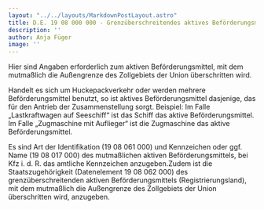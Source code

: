 ```yaml
---
layout: "../../layouts/MarkdownPostLayout.astro"
title: D.E. 19 08 000 000 - Grenzüberschreitendes aktives Beförderungsmittel
description: ''
author: Anja Füger
image: ''
---
```


Hier sind Angaben erforderlich zum aktiven Beförderungsmittel, mit dem mutmaßlich die Außengrenze des Zollgebiets der Union überschritten wird.

Handelt es sich um Huckepackverkehr oder werden mehrere Beförderungsmittel benutzt, so ist aktives Beförderungsmittel dasjenige, das für den Antrieb der Zusammenstellung sorgt. Beispiel: Im Falle „Lastkraftwagen auf Seeschiff“ ist das Schiff das aktive Beförderungsmittel. Im Falle „Zugmaschine mit Auflieger“ ist die Zugmaschine das aktive Beförderungsmittel.

Es sind Art der Identifikation (19 08 061 000) und Kennzeichen oder ggf. Name (19 08 017 000) des mutmaßlichen aktiven Beförderungsmittels, bei Kfz i. d. R. das amtliche Kennzeichen anzugeben.Zudem ist die Staatszugehörigkeit (Datenelement 19 08 062 000) des grenzüberschreitenden aktiven Beförderungsmittels (Registrierungsland), mit dem mutmaßlich die Außengrenze des Zollgebiets der Union überschritten wird, anzugeben.